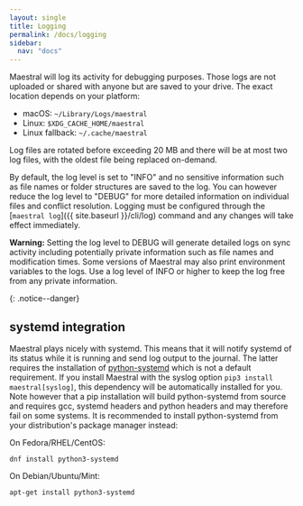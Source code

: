 ```yaml
---
layout: single
title: Logging
permalink: /docs/logging
sidebar:
  nav: "docs"
---
```


Maestral will log its activity for debugging purposes. Those logs are not uploaded or
shared with anyone but are saved to your drive. The exact location depends on your
platform:

* macOS: `~/Library/Logs/maestral`
* Linux: `$XDG_CACHE_HOME/maestral`
* Linux fallback: `~/.cache/maestral`

Log files are rotated before exceeding 20 MB and there will be at most two log files, with
the oldest file being replaced on-demand.

By default, the log level is set to "INFO" and no sensitive information such as file
names or folder structures are saved to the log. You can however reduce the log level to
"DEBUG" for more detailed information on individual files and conflict resolution.
Logging must be configured through the [`maestral log`]({{ site.baseurl }}/cli/log)
command and any changes will take effect immediately.

<p><b>Warning:</b> Setting the log level to DEBUG will generate detailed logs on sync
activity including potentially private information such as file names and modification
times. Some versions of Maestral may also print environment variables to the logs. Use a
log level of INFO or higher to keep the log free from any private information.
</p>{: .notice--danger}

## systemd integration

Maestral plays nicely with systemd. This means that it will notify systemd of its status
while it is running and send log output to the journal. The latter requires the
installation of [python-systemd](https://github.com/systemd/python-systemd) which is not
a default requirement. If you install Maestral with the syslog option `pip3 install
maestral[syslog]`, this dependency will be automatically installed for you. Note however
that a pip installation will build python-systemd from source and requires gcc, systemd
headers and python headers and may therefore fail on some systems. It is recommended to
install python-systemd from your distribution's package manager instead:

On Fedora/RHEL/CentOS:
```
dnf install python3-systemd
```
On Debian/Ubuntu/Mint:
```
apt-get install python3-systemd
```
